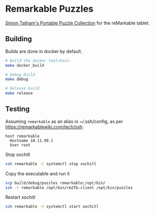 # Remarkable Puzzles

[Simon Tatham's Portable Puzzle Collection][stpuzzles] for the reMarkable tablet.


## Building

Builds are done in docker by default.

```sh
# Build the docker toolchain
make docker_build

# Debug build
make debug

# Release build
make release
```

## Testing

Assuming `remarkable` as an alias in ~/.ssh/config, as per
<https://remarkablewiki.com/tech/ssh>:

```
host remarkable
  Hostname 10.11.99.1
  User root
```

Stop xochitl

```sh
ssh remarkable -t systemctl stop xochitl
```

Copy the executable and run it

```sh
scp build/debug/puzzles remarkable:/opt/bin/
ssh -t remarkable /opt/bin/rm2fb-client /opt/bin/puzzles
```

Restart xochitl

```sh
ssh remarkable -t systemctl start xochitl
```



[stpuzzles]: https://www.chiark.greenend.org.uk/~sgtatham/puzzles/
